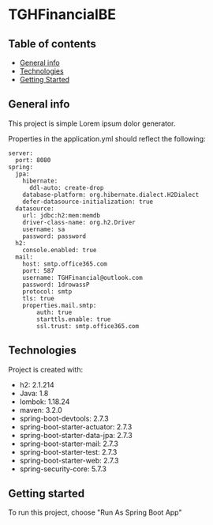 # TGHFinancialBE
## Table of contents
* [General info](#general-info)
* [Technologies](#technologies)
* [Getting Started](#getting-started)

## General info
This project is simple Lorem ipsum dolor generator.

Properties in the application.yml should reflect the following:
```
server:
  port: 8080
spring:
  jpa:
    hibernate:
      ddl-auto: create-drop
    database-platform: org.hibernate.dialect.H2Dialect
    defer-datasource-initialization: true
  datasource:
    url: jdbc:h2:mem:memdb
    driver-class-name: org.h2.Driver
    username: sa
    password: password
  h2:
    console.enabled: true
  mail: 
    host: smtp.office365.com
    port: 587  
    username: TGHFinancial@outlook.com
    password: 1drowassP
    protocol: smtp
    tls: true
    properties.mail.smtp:
        auth: true
        starttls.enable: true
        ssl.trust: smtp.office365.com
```
	
## Technologies
Project is created with:
* h2: 2.1.214
* Java: 1.8
* lombok: 1.18.24
* maven: 3.2.0
* spring-boot-devtools: 2.7.3
* spring-boot-starter-actuator: 2.7.3
* spring-boot-starter-data-jpa: 2.7.3
* spring-boot-starter-mail: 2.7.3
* spring-boot-starter-test: 2.7.3
* spring-boot-starter-web: 2.7.3
* spring-security-core: 5.7.3
	
## Getting started

To run this project, choose "Run As Spring Boot App"
